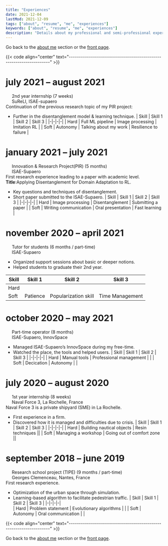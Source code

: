 ```yaml
---
title: "Experiences"
date: 2021-12-04
lastMod: 2021-12-09
tags: ["about", "resume", "me", "experiences"]
keywords: ["about", "resume", "me", "experiences"]
description: "Details about my professional and semi-professional experiences."
---
```

Go back to the [about me](/public/about) section or the [front page](/public).  

{{< code align="center" text="--------------------------------------------------------------------" >}}

# july 2021 – august 2021
&nbsp;&nbsp;&nbsp;&nbsp;&nbsp;2nd year internship (7 weeks)  
&nbsp;&nbsp;&nbsp;&nbsp;&nbsp;SuReLI, ISAE-supaero  
Continuation of the previous research topic of my PIR project:  
- Further in the disentanglement model & learning technique.
| Skill | Skill 1          | Skill 2               | Skill 3               |
|-|-|-|-|
| Hard  | Full ML pipeline | Image processing      | Imitation RL          |
| Soft  | Autonomy         | Talking about my work | Resilience to failure |

# january 2021 – july 2021
&nbsp;&nbsp;&nbsp;&nbsp;&nbsp;Innovation & Research Project(PIR) (5 months)  
&nbsp;&nbsp;&nbsp;&nbsp;&nbsp;ISAE-Supaero  
First research experience leading to a paper with academic level.
**Title**:Applying Disentanglement for Domain Adaptation to RL.
- Key questions and techniques of disentanglement.
- Short paper submitted to the ISAE-Supaero.
| Skill | Skill 1               | Skill 2           | Skill 3            |
|-|-|-|-|
| Hard  | Image processing      | Disentanglement   | Submitting a paper |
| Soft  | Writing communication | Oral presentation | Fast learning      |

# november 2020 – april 2021
&nbsp;&nbsp;&nbsp;&nbsp;&nbsp;Tutor for students (6 months / part-time)  
&nbsp;&nbsp;&nbsp;&nbsp;&nbsp;ISAE-Supaero  
- Organized support sessions about basic or deeper notions.
- Helped students to graduate their 2nd year.

| Skill | Skill 1          | Skill 2               | Skill 3               |
|-|-|-|-|
| Hard  ||| 
| Soft  | Patience | Popularization skill | Time Management |

# october 2020 – may 2021
&nbsp;&nbsp;&nbsp;&nbsp;&nbsp;Part-time operator (8 months)  
&nbsp;&nbsp;&nbsp;&nbsp;&nbsp;ISAE-Supaero, InnovSpace  
- Managed ISAE-Supaero’s InnovSpace during my free-time.
- Watched the place, the tools and helped users.
| Skill | Skill 1      | Skill 2                 | Skill 3               |
|-|-|-|-|
| Hard  | Manual tools | Professional management | |
| Soft  | Decication   | Autonomy                | |

# july 2020 – august 2020
&nbsp;&nbsp;&nbsp;&nbsp;&nbsp;1st year internship (8 weeks)  
&nbsp;&nbsp;&nbsp;&nbsp;&nbsp;Naval Force 3, La Rochelle, France  
Naval Force 3 is a private shipyard (SME) in La Rochelle.
- First experience in a firm.
- Discovered how it is managed and difficulties due to crisis.
| Skill | Skill 1                   | Skill 2                   | Skill 3               |
|-|-|-|-|
| Hard  | Building nautical objects | Resin techniques          ||
| Soft  | Managing a workshop       | Going out of comfort zone ||

# september 2018 – june 2019
&nbsp;&nbsp;&nbsp;&nbsp;&nbsp;Research school project (TIPE) (9 months / part-time)  
&nbsp;&nbsp;&nbsp;&nbsp;&nbsp;Georges Clemenceau, Nantes, France  
First research experience.
- Optimization of the urban space through simulation.
- Learning-based algorithm to facilitate pedestrian traffic.
| Skill | Skill 1           | Skill 2                 | Skill 3               |
|-|-|-|-|                   
| Hard  | Problem statement | Evolutionary algorithms |                       |
| Soft  | Autonomy          | Oral communication      |                       |


{{< code align="center" text="--------------------------------------------------------------------" >}}

Go back to the [about me](/public/about) section or the [front page](/public).  
